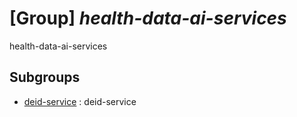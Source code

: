 # [Group] _health-data-ai-services_

health-data-ai-services

## Subgroups

- [deid-service](/Commands/health-data-ai-services/deid-service/readme.md)
: deid-service
